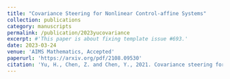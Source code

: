 ```yaml
---
title: "Covariance Steering for Nonlinear Control-affine Systems"
collection: publications
category: manuscripts
permalink: /publication/2023yucovariance
excerpt: #'This paper is about fixing template issue #693.'
date: 2023-03-24
venue: 'AIMS Mathematics, Accepted'
paperurl: 'https://arxiv.org/pdf/2108.09530'
citation: 'Yu, H., Chen, Z. and Chen, Y., 2021. Covariance steering for nonlinear control-affine systems. arXiv preprint arXiv:2108.09530.'
---
```


